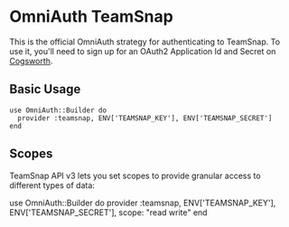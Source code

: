 # OmniAuth TeamSnap

This is the official OmniAuth strategy for authenticating to TeamSnap. To
use it, you'll need to sign up for an OAuth2 Application Id and Secret
on [Cogsworth](https://auth.twitter.com).

## Basic Usage

    use OmniAuth::Builder do
      provider :teamsnap, ENV['TEAMSNAP_KEY'], ENV['TEAMSNAP_SECRET']
    end

## Scopes

TeamSnap API v3 lets you set scopes to provide granular access to different types of data:

  use OmniAuth::Builder do
    provider :teamsnap, ENV['TEAMSNAP_KEY'], ENV['TEAMSNAP_SECRET'], scope: "read write"
  end

